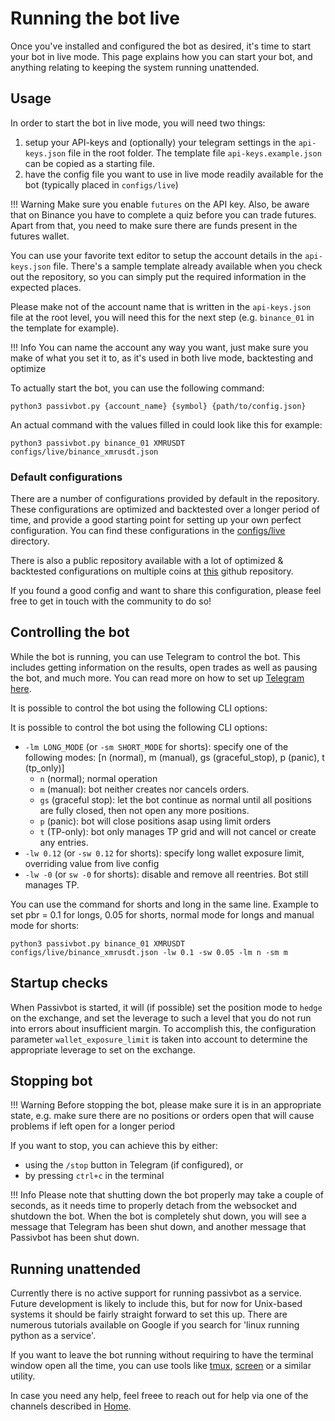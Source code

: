 # Running the bot live

Once you've installed and configured the bot as desired, it's time to start your bot in live mode. This page explains
how you can start your bot, and anything relating to keeping the system running unattended.

## Usage

In order to start the bot in live mode, you will need two things:
1) setup your API-keys and (optionally) your telegram settings in the `api-keys.json` file in the root folder.
   The template file `api-keys.example.json` can be copied as a starting file. 
2) have the config file you want to use in live mode readily available for the bot (typically placed in `configs/live`)

!!! Warning
    Make sure you enable `futures` on the API key. Also, be aware that on Binance you have to complete a quiz before you
    can trade futures. Apart from that, you need to make sure there are funds present in the futures wallet.

You can use your favorite text editor to setup the account details in the `api-keys.json` file. There's a sample template
already available when you check out the repository, so you can simply put the required information in the expected places.

Please make not of the account name that is written in the `api-keys.json` file at the root level, you will need this for the next
step (e.g. `binance_01` in the template for example).

!!! Info
    You can name the account any way you want, just make sure you make of what you set it to, as it's used in both live mode, backtesting and optimize

To actually start the bot, you can use the following command:

```shell
python3 passivbot.py {account_name} {symbol} {path/to/config.json}
```

An actual command with the values filled in could look like this for example:

```shell
python3 passivbot.py binance_01 XMRUSDT configs/live/binance_xmrusdt.json
```

### Default configurations

There are a number of configurations provided by default in the repository. These configurations are optimized and
backtested over a longer period of time, and provide a good starting point for setting up your own perfect
configuration. You can find these configurations in the [configs/live](https://github.com/enarjord/passivbot/tree/master/configs/live) directory.

There is also a public repository available with a lot of optimized & backtested configurations on multiple coins at
[this](https://github.com/JohnKearney1/PassivBot-Configurations) github repository.

If you found a good config and want to share this configuration, please feel free to get in touch with the community to do so!

## Controlling the bot

While the bot is running, you can use Telegram to control the bot. This includes getting information on the results,
open trades as well as pausing the bot, and much more. You can read more on how to set up [Telegram here](telegram.md).

It is possible to control the bot using the following CLI options:

It is possible to control the bot using the following CLI options:

- `-lm LONG_MODE` (or `-sm SHORT_MODE` for shorts): specify one of the following modes: [n (normal), m (manual), gs (graceful_stop), p (panic), t (tp_only)]
    - `n` (normal); normal operation
    - `m` (manual): bot neither creates nor cancels orders.
    - `gs` (graceful stop): let the bot continue as normal until all positions are fully closed, then not open any more positions.
    - `p` (panic): bot will close positions asap using limit orders
    - `t` (TP-only): bot only manages TP grid and will not cancel or create any entries.
- `-lw 0.12` (or `-sw 0.12` for shorts): specify long wallet exposure limit, overriding value from live config
- `-lw -0` (or `sw -0` for shorts): disable and remove all reentries. Bot still manages TP.

You can use the command for shorts and long in the same line.
Example to set pbr = 0.1 for longs, 0.05 for shorts, normal mode for longs and manual mode for shorts: 
```shell
python3 passivbot.py binance_01 XMRUSDT configs/live/binance_xmrusdt.json -lw 0.1 -sw 0.05 -lm n -sm m
```
## Startup checks

When Passivbot is started, it will (if possible) set the position mode to `hedge` on the exchange, and set the leverage
to such a level that you do not run into errors about insufficient margin. To accomplish this, the configuration parameter
`wallet_exposure_limit` is taken into account to determine the appropriate leverage to set on the exchange.

## Stopping bot

!!! Warning
    Before stopping the bot, please make sure it is in an appropriate state, e.g. make sure there are no positions or orders open that will cause problems if left open for a longer period 

If you want to stop, you can achieve this by either:
* using the `/stop` button in Telegram (if configured), or
* by pressing `ctrl+c` in the terminal

!!! Info
    Please note that shutting down the bot properly may take a couple of seconds, as it needs time to properly detach from the websocket and shutdown the bot. When the bot is completely shut down, you will see a message that Telegram has been shut down, and another message that Passivbot has been shut down.

## Running unattended

Currently there is no active support for running passivbot as a service. Future development is likely to include this,
but for now for Unix-based systems it should be fairly straight forward to set this up. There are numerous tutorials
available on Google if you search for 'linux running python as a service'.

If you want to leave the bot running without requiring to have the terminal window open all the time, you can use tools
like [tmux](https://github.com/tmux/tmux), [screen](http://www.gnu.org/software/screen/manual/screen.html) or a similar utility.

In case you need any help, feel freee to reach out for help via one of the channels described in [Home](index.md).
